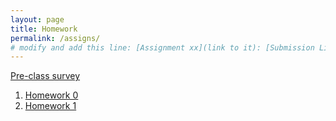 ```yaml
---
layout: page
title: Homework
permalink: /assigns/
# modify and add this line: [Assignment xx](link to it): [Submission Link](link)
---
```

[Pre-class survey](https://docs.google.com/forms/d/e/1FAIpQLScO4dfa7wei1x2vP9cMQcUm6EpaHUsm4f3V-p-GzzrQgEBzhg/viewform?usp=sf_link)

1. [Homework 0](/homework/hw0.md)
2. [Homework 1](/homework/hw1.md)



<!--
3. [Homework 2](/homework/hw2.md)
4. [Homework 3](/homework/hw3.md)
5. [Homework 4](/homework/hw4.md) 
6. [Project Proposals](/homework/projectproposal.md)
7. [Homework 5](/homework/hw5.md)
-->
